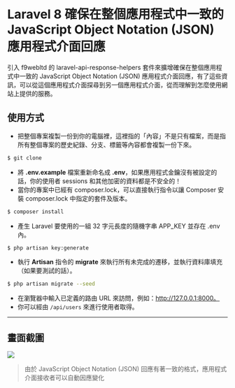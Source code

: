 # Laravel 8 確保在整個應用程式中一致的 JavaScript Object Notation (JSON) 應用程式介面回應

引入 f9webltd 的 laravel-api-response-helpers 套件來擴增確保在整個應用程式中一致的 JavaScript Object Notation (JSON) 應用程式介面回應，有了這些資訊，可以從這個應用程式介面探尋到另一個應用程式介面，從而理解到怎麼使用網站上提供的服務。

## 使用方式
- 把整個專案複製一份到你的電腦裡，這裡指的「內容」不是只有檔案，而是指所有整個專案的歷史紀錄、分支、標籤等內容都會複製一份下來。
```sh
$ git clone
```
- 將 __.env.example__ 檔案重新命名成 __.env__，如果應用程式金鑰沒有被設定的話，你的使用者 sessions 和其他加密的資料都是不安全的！
- 當你的專案中已經有 composer.lock，可以直接執行指令以讓 Composer 安裝 composer.lock 中指定的套件及版本。
```sh
$ composer install
```
- 產生 Laravel 要使用的一組 32 字元長度的隨機字串 APP_KEY 並存在 .env 內。
```sh
$ php artisan key:generate
```
- 執行 __Artisan__ 指令的 __migrate__ 來執行所有未完成的遷移，並執行資料庫填充（如果要測試的話）。
```sh
$ php artisan migrate --seed
```
- 在瀏覽器中輸入已定義的路由 URL 來訪問，例如：http://127.0.0.1:8000。
- 你可以經由 `/api/users` 來進行使用者取得。

----

## 畫面截圖
![](https://i.imgur.com/JtJDfDr.png)
> 由於 JavaScript Object Notation (JSON) 回應有著一致的格式，應用程式介面接收者可以自動因應變化